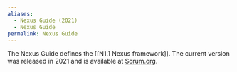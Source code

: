```yaml
---
aliases:
  - Nexus Guide (2021)
  - Nexus Guide
permalink: Nexus Guide
---
```

The Nexus Guide defines the [[N1.1 Nexus framework]]. The current version was released in 2021 and is available at [Scrum.org](https://www.scrum.org/resources/nexus-guide).

